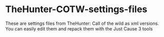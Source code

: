 # TheHunter-COTW-settings-files
These are settings files from TheHunter: Call of the wild as xml versions. You can easily edit them and repack them with the Just Cause 3 tools
